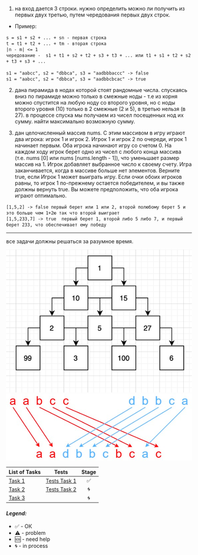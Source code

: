 1. на вход дается 3 строки. нужно определить можно ли получить из первых двух третью, путем чередования первых двух строк.

- Пример:

```
s = s1 + s2 + ... + sn - первая строка
t = t1 + t2 + ... + tm - вторая строка
|n - m| <= 1
чередование -  s1 + t1 + s2 + t2 + s3 + t3 + ... или t1 + s1 + t2 + s2 + t3 + s3 + ...

s1 = "aabcc", s2 = "dbbca", s3 = "aadbbbaccc" -> false
s1 = "aabcc", s2 = "dbbca", s3 = "aadbbcbcac" -> true
```

2. дана пирамида в нодах которой стоят рандомные числа. спускаясь вниз по пирамиде можно только в смежные ноды - т.е из корня можно спустится на любую ноду со второго уровня, но с ноды второго уровня (10) только в 2 смежные (2 и 5), в третью нельзя (в 27). в процессе спуска мы получаем из чисел посещенных нод их сумму. найти максимально возможную сумму.

3. дан целочисленный массив nums. С этим массивом в игру играют два игрока: игрок 1 и игрок 2.
   Игрок 1 и игрок 2 по очереди, игрок 1 начинает первым. Оба игрока начинают игру со счетом 0. На каждом ходу игрок берет одно из чисел с любого конца массива (т.е. nums [0] или nums [nums.length - 1]), что уменьшает размер массив на 1. Игрок добавляет выбранное число к своему счету. Игра заканчивается, когда в массиве больше нет элементов.
   Верните true, если Игрок 1 может выиграть игру. Если очки обоих игроков равны, то игрок 1 по-прежнему остается победителем, и вы также должны вернуть true. Вы можете предположить, что оба игрока играют оптимально.

```
[1,5,2] -> false первый берет или 1 или 2, второй полюбому берет 5 и это больше чем 1+2ю так что второй выиграет
[1,5,233,7] -> true  первый берет 1, второй либо 5 либо 7, и первый берет 233, что обеспечивает ему победу
```

---

все задачи должны решаться за разумное время.

![Image for third task](img3.png) ![Image for first Task](img.png)

| List of Tasks |      Tests       | Stage |
| ------------- | :--------------: | :---: |
| [Task 1]()    | [Tests Task 1]() |  ✅   |
| [Task 2]()    | [Tests Task 2]() |  🌀   |
| [Task 3 ]()   |                  |  🌀   |

#### <i>Legend:</i>

<ul>
<li>✅ - ОК
<li>⚠️ - problem
<li>🆘 - need help
<li>🌀 - in process
</ul>

